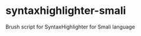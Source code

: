 syntaxhighlighter-smali
=======================

Brush script for SyntaxHighlighter for Smali language
